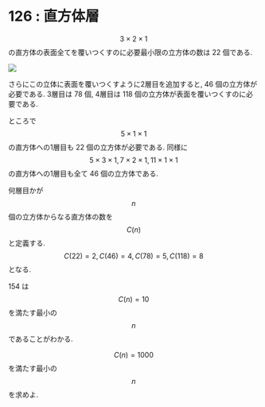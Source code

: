 # 126 : 直方体層

$$3 \times 2 \times 1$$の直方体の表面全てを覆いつくすのに必要最小限の立方体の数は 22 個である.

![](https://projecteuler.net/project/images/p126.png)

さらにこの立体に表面を覆いつくすように2層目を追加すると, 46 個の立方体が必要である. 3層目は 78 個, 4層目は 118 個の立方体が表面を覆いつくすのに必要である.

ところで$$5 \times 1 \times 1$$の直方体への1層目も 22 個の立方体が必要である. 同様に$$5 \times 3 \times 1, 7 \times 2 \times 1, 11 \times 1 \times 1$$の直方体への1層目も全て 46 個の立方体である.

何層目かが$$n$$個の立方体からなる直方体の数を$$C(n)$$と定義する. $$C(22) = 2, C(46) = 4, C(78) = 5, C(118) = 8$$となる.

154 は$$C(n) = 10$$を満たす最小の$$n$$であることがわかる.

$$C(n)=1000$$を満たす最小の$$n$$を求めよ.

